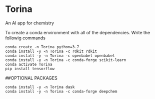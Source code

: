 # Torina
An AI app for chemistry

To create a conda environment with all of the dependencies. Write the followig commands
```
conda create -n Torina python=3.7
conda install -y -n Torina -c rdkit rdkit 
conda install -y -n Torina -c openbabel openbabel
conda install -y -n Torina -c conda-forge scikit-learn
conda activate Torina
pip install tensorflow
```
##OPTIONAL PACKAGES
```
conda install -y -n Torina dask
conda install -y -n Torina -c conda-forge deepchem
```
